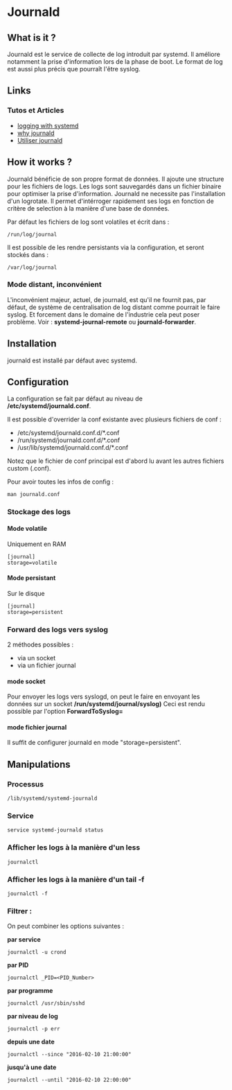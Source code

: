 Journald
==============================

What is it ?
-----------------------------

Journald est le service de collecte de log introduit par systemd.
Il améliore notamment la prise d'information lors de la phase de boot.
Le format de log est aussi plus précis que pourraît l'être syslog.


Links
-----------------------------

### Tutos et Articles

* [logging with systemd](https://www.loggly.com/ultimate-guide/linux-logging-with-systemd/)
* [why journald](https://www.loggly.com/blog/why-journald/)
* [Utiliser journald](http://www.linuxtricks.fr/wiki/utiliser-journalctl-les-logs-de-systemd)


How it works ?
-----------------------------

Journald bénéficie de son propre format de données.
Il ajoute une structure pour les fichiers de logs.
Les logs sont sauvegardés dans un fichier binaire pour optimiser la prise d'information.
Journald ne necessite pas l'installation d'un logrotate.
Il permet d'intérroger rapidement ses logs en fonction de critère de selection à la manière d'une base de données.

Par défaut les fichiers de log sont volatiles et écrit dans :

    /run/log/journal

Il est possible de les rendre persistants via la configuration, et seront stockés dans :

    /var/log/journal

### Mode distant, inconvénient
    
L'inconvénient majeur, actuel, de journald,
est qu'il ne fournit pas, par défaut, de système de centralisation de log distant comme pourrait le faire syslog.
Et forcement dans le domaine de l'industrie cela peut poser problème.
Voir : **systemd-journal-remote** ou **journald-forwarder**.

Installation
-----------------------------

journald est installé par défaut avec systemd.


Configuration
-----------------------------

La configuration se fait par défaut au niveau de **/etc/systemd/journald.conf**.

Il est possible d'overrider la conf existante avec plusieurs fichiers de conf :

* /etc/systemd/journald.conf.d/*.conf
* /run/systemd/journald.conf.d/*.conf
* /usr/lib/systemd/journald.conf.d/*.conf

Notez que le fichier de conf principal est d'abord lu avant les autres fichiers custom (.conf).

Pour avoir toutes les infos de config :

    man journald.conf

### Stockage des logs

#### Mode volatile

Uniquement en RAM

    [journal]
    storage=volatile

#### Mode persistant

Sur le disque

    [journal]
    storage=persistent

### Forward des logs vers syslog

2 méthodes possibles :

* via un socket
* via un fichier journal

#### mode socket

Pour envoyer les logs vers syslogd, on peut le faire en envoyant les données sur un socket **/run/systemd/journal/syslog)**
Ceci est rendu possible par l'option **ForwardToSyslog=**

#### mode fichier journal

Il suffit de configurer journald en mode "storage=persistent".

Manipulations
-----------------------------

### Processus 

    /lib/systemd/systemd-journald

### Service

    service systemd-journald status

### Afficher les logs à la manière d'un less

    journalctl

### Afficher les logs à la manière d'un tail -f

    journalctl -f

### Filtrer :

On peut combiner les options suivantes :

**par service**

    journalctl -u crond

**par PID**

    journalctl _PID=<PID_Number>

**par programme**

    journalctl /usr/sbin/sshd

**par niveau de log**

    journalctl -p err

**depuis une date**

    journalctl --since "2016-02-10 21:00:00"

**jusqu'à une date**
    
    journalctl --until "2016-02-10 22:00:00"
